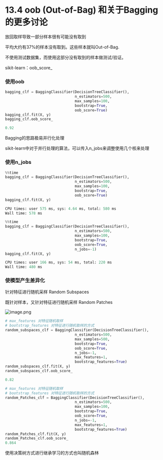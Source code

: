 # 13.4 oob (Out-of-Bag) 和关于Bagging的更多讨论

放回取样导致一部分样本很有可能没有取到

平均大约有37%的样本没有取到。这些样本就叫Out-of-Bag.

不使用测试数据集，而使用这部分没有取到的样本做测试/验证。

sikit-learn：oob\_score\_
### 使用oob
```python
bagging_clf = BaggingClassifier(DecisionTreeClassifier(),
                                n_estimators=500,
                                max_samples=100,
                                bootstrap=True,
                                oob_score=True)
bagging_clf.fit(X, y)
bagging_clf.oob_score_

0.92
```

Bagging的思路极易并行化处理

sikit-learn中对于并行处理的算法，可以传入n_jobs来调整使用几个核来处理

### 使用n_jobs
```python
%%time
bagging_clf = BaggingClassifier(DecisionTreeClassifier(),
                                n_estimators=500,
                                max_samples=100,
                                bootstrap=True,
                                oob_score=True)
bagging_clf.fit(X, y)

CPU times: user 575 ms, sys: 4.64 ms, total: 580 ms
Wall time: 578 ms
```

```python
%%time
bagging_clf = BaggingClassifier(DecisionTreeClassifier(),
                                n_estimators=500,
                                max_samples=100,
                                bootstrap=True,
                                oob_score=True,
                                n_jobs=-1)
bagging_clf.fit(X, y)

CPU times: user 166 ms, sys: 54 ms, total: 220 ms
Wall time: 480 ms
```

### 使模型产生差异化
针对特征进行随机采样
Random Subspaces

既针对样本，又针对特征进行随机采样
Random Patches

![image.png](https://upload-images.jianshu.io/upload_images/7220971-78f02a821f4ab2fc.png?imageMogr2/auto-orient/strip%7CimageView2/2/w/1240)

```python
# max_features 对特征随机取样
# bootstrap_features 对特征进行随机取样的方式
random_subspaces_clf = BaggingClassifier(DecisionTreeClassifier(),
                                n_estimators=500,
                                max_samples=500,
                                bootstrap=True,
                                oob_score=True,
                                n_jobs=-1,
                                max_features=1,
                                bootstrap_features=True)
random_subspaces_clf.fit(X, y)
random_subspaces_clf.oob_score_

0.82
```

```python
# max_features 对特征随机取样
# bootstrap_features 对特征进行随机取样的方式
random_Patches_clf = BaggingClassifier(DecisionTreeClassifier(),
                                n_estimators=500,
                                max_samples=100,
                                bootstrap=True,
                                oob_score=True,
                                n_jobs=-1,
                                max_features=1,
                                bootstrap_features=True)
random_Patches_clf.fit(X, y)
random_Patches_clf.oob_score_
0.864
```

使用决策树方式进行继承学习的方式也叫随机森林
